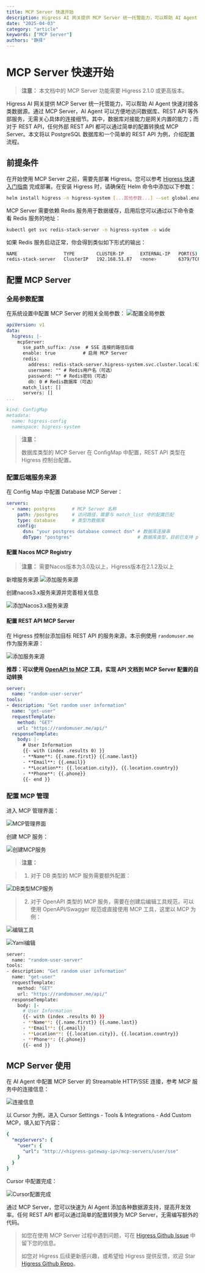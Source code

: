 ```yaml
---
title: MCP Server 快速开始
description: Higress AI 网关提供 MCP Server 统一托管能力，可以帮助 AI Agent 快速对接各类数据源。通过 MCP Server，AI Agent 可以方便地访问数据库、REST API 等外部服务，无需关心具体的连接细节。其中，数据库对接能力是网关内置的能力；而对于 REST API，任何外部 REST API 都可以通过简单的配置转换成 MCP Server
date: "2025-04-03"
category: "article"
keywords: ["MCP Server"]
authors: "静择"
---
```


# MCP Server 快速开始

> **注意：** 本文档中的 MCP Server 功能需要 Higress 2.1.0 或更高版本。

Higress AI 网关提供 MCP Server 统一托管能力，可以帮助 AI Agent 快速对接各类数据源。通过 MCP Server，AI Agent 可以方便地访问数据库、REST API 等外部服务，无需关心具体的连接细节。其中，数据库对接能力是网关内置的能力；而对于 REST API，任何外部 REST API 都可以通过简单的配置转换成 MCP Server。本文将以 PostgreSQL 数据库和一个简单的 REST API 为例，介绍配置流程。

## 前提条件

在开始使用 MCP Server 之前，需要先部署 Higress。您可以参考 [Higress 快速入门指南](https://higress.cn/docs/latest/user/quickstart) 完成部署。在安装 Higress 时，请确保在 Helm 命令中添加以下参数：

```bash
helm install higress -n higress-system [...其他参数...] --set global.enableRedis=true
```

MCP Server 需要依赖 Redis 服务用于数据缓存，启用后您可以通过以下命令查看 Redis 服务的地址：

```bash
kubectl get svc redis-stack-server -n higress-system -o wide
```

如果 Redis 服务启动正常，你会得到类似如下形式的输出：

```bash
NAME                 TYPE        CLUSTER-IP      EXTERNAL-IP   PORT(S)    AGE   SELECTOR
redis-stack-server   ClusterIP   192.168.51.87   <none>        6379/TCP   10s   app.kubernetes.io/instance=higress,app.kubernetes.io/name=redis-stack-server
```

## 配置 MCP Server

### 全局参数配置

在系统设置中配置 MCP Server 的相关全局参数：
![配置全局参数](https://img.alicdn.com/imgextra/i2/O1CN01CabBas1f1JxTqfEre_!!6000000003946-2-tps-3014-1594.png)

```yaml
apiVersion: v1
data:
  higress: |-
    mcpServer:
      sse_path_suffix: /sse  # SSE 连接的路径后缀
      enable: true          # 启用 MCP Server
      redis:
        address: redis-stack-server.higress-system.svc.cluster.local:6379 # Redis服务地址
        username: "" # Redis用户名（可选）
        password: "" # Redis密码（可选）
        db: 0 # Redis数据库（可选）
      match_list: []
      servers: []
...

kind: ConfigMap
metadata:
  name: higress-config
  namespace: higress-system
```

> **注意：**
>
> 数据库类型的 MCP Server 在 ConfigMap 中配置，REST API 类型在 Higress 控制台配置。

### 配置后端服务来源

在 Config Map 中配置 Database MCP Server：

```yaml
servers:
  - name: postgres      # MCP Server 名称
    path: /postgres     # 访问路径，需要与 match_list 中的配置匹配
    type: database      # 类型为数据库
    config:
      dsn: "your postgres database connect dsn" # 数据库连接串
      dbType: "postgres"                        # 数据库类型，目前已支持 postgres/mysql/clickhouse/sqlite
```

#### 配置 Nacos MCP Registry
> **注意：**
> 需要Nacos版本为3.0及以上，Higress版本在2.1.2及以上

新增服务来源
![添加服务来源](https://img.alicdn.com/imgextra/i3/O1CN01Ksd48C1ru4g6ep9SU_!!6000000005690-2-tps-2422-198.png)

创建nacos3.x服务来源并完善相关信息

![添加Nacos3.x服务来源](https://img.alicdn.com/imgextra/i3/O1CN01FGvSE71HVVGHTp1Cu_!!6000000000763-2-tps-588-1039.png)

#### 配置 REST API MCP Server

在 Higress 控制台添加目标 REST API 的服务来源，本示例使用 `randomuser.me` 作为服务来源：

![添加服务来源](https://gw.alicdn.com/imgextra/i4/O1CN0175PEY11uVI4iiRKhM_!!6000000006042-0-tps-2496-566.jpg)


**推荐：可以使用 [OpenAPI to MCP](https://github.com/higress-group/openapi-to-mcpserver) 工具，实现 API 文档到 MCP Server 配置的自动转换**

```yaml
server:
  name: "random-user-server"
tools:
- description: "Get random user information"
  name: "get-user"
  requestTemplate:
    method: "GET"
    url: "https://randomuser.me/api/"
  responseTemplate:
    body: |-
      # User Information
      {{- with (index .results 0) }}
      - **Name**: {{.name.first}} {{.name.last}}
      - **Email**: {{.email}}
      - **Location**: {{.location.city}}, {{.location.country}}
      - **Phone**: {{.phone}}
      {{- end }}
```

### 配置 MCP 管理

进入 MCP 管理界面：

![MCP管理界面](https://img.alicdn.com/imgextra/i1/O1CN01xzeROD1GX30611tEy_!!6000000000631-2-tps-3008-1586.png)

创建 MCP 服务：

![创建MCP服务](https://img.alicdn.com/imgextra/i1/O1CN01PYboEy1QbIq1xt1F3_!!6000000001994-2-tps-3012-1590.png)


> **注意：**

> 1. 对于 DB 类型的 MCP 服务需要额外配置：

![DB类型MCP服务](https://img.alicdn.com/imgextra/i2/O1CN01AUuAh61fATsVvAjm8_!!6000000003966-2-tps-1156-1016.png)

> 2. 对于 OpenAPI 类型的 MCP 服务，需要在创建后编辑工具规范，可以使用 OpenAPI/Swagger 规范或直接使用 MCP 工具，这里以 MCP 为例：

![编辑工具](https://img.alicdn.com/imgextra/i1/O1CN016AMQp71rUsuibww0U_!!6000000005635-2-tps-3008-900.png)

![Yaml编辑](https://img.alicdn.com/imgextra/i1/O1CN01ln5gRK20KebmUicsi_!!6000000006831-2-tps-3018-1588.png)

```bash
server:
  name: "random-user-server"
tools:
- description: "Get random user information"
  name: "get-user"
  requestTemplate:
    method: "GET"
    url: "https://randomuser.me/api/"
  responseTemplate:
    body: |-
      # User Information
      {{- with (index .results 0) }}
      - **Name**: {{.name.first}} {{.name.last}}
      - **Email**: {{.email}}
      - **Location**: {{.location.city}}, {{.location.country}}
      - **Phone**: {{.phone}}
      {{- end }}
```


## MCP Server 使用

在 AI Agent 中配置 MCP Server 的 Streamable HTTP/SSE 连接，参考 MCP 服务中的连接信息：

![连接信息](https://img.alicdn.com/imgextra/i2/O1CN01wmYl3u1FkV17tAUAW_!!6000000000525-2-tps-3018-1590.png)

以 Cursor 为例，进入 Cursor Settings - Tools & Integrations - Add Custom MCP，填入如下内容：

```yaml
{
  "mcpServers": {
    "user": {
      "url": "http://<higress-gateway-ip>/mcp-servers/user/sse"
    }
  }
}
```

Cursor 中配置完成：

![Cursor配置完成](https://img.alicdn.com/imgextra/i2/O1CN01k5hHbI1IQIORhlyQQ_!!6000000000887-2-tps-1868-1038.png)


通过 MCP Server，您可以快速为 AI Agent 添加各种数据源支持，提高开发效率。任何 REST API 都可以通过简单的配置转换为 MCP Server，无需编写额外的代码。

> 如您在使用 MCP Server 过程中遇到问题，可在 [Higress Github Issue](https://github.com/alibaba/higress/issues) 中留下您的信息。
> 
> 如您对 Higress 后续更新感兴趣，或希望给 Higress 提供反馈，欢迎 Star [Higress Github Repo](https://github.com/alibaba/higress/)。
